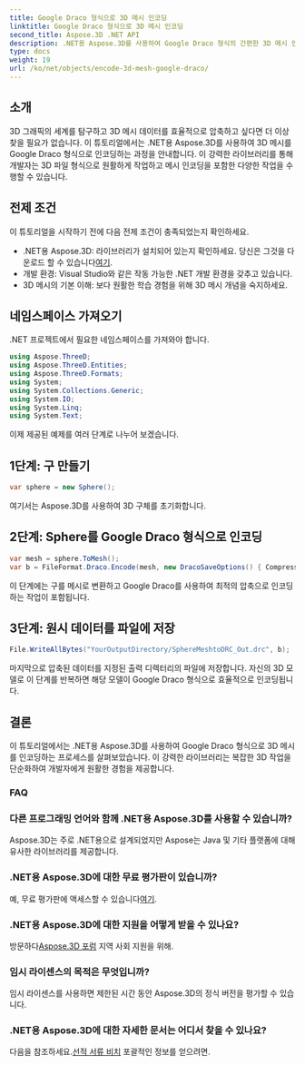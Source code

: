 ```yaml
---
title: Google Draco 형식으로 3D 메시 인코딩
linktitle: Google Draco 형식으로 3D 메시 인코딩
second_title: Aspose.3D .NET API
description: .NET용 Aspose.3D를 사용하여 Google Draco 형식의 간편한 3D 메시 인코딩을 살펴보세요. 단계별 가이드를 따르세요. 효율적이고 강력하며 개발자 친화적입니다!
type: docs
weight: 19
url: /ko/net/objects/encode-3d-mesh-google-draco/
---
```

## 소개
3D 그래픽의 세계를 탐구하고 3D 메시 데이터를 효율적으로 압축하고 싶다면 더 이상 찾을 필요가 없습니다. 이 튜토리얼에서는 .NET용 Aspose.3D를 사용하여 3D 메시를 Google Draco 형식으로 인코딩하는 과정을 안내합니다. 이 강력한 라이브러리를 통해 개발자는 3D 파일 형식으로 원활하게 작업하고 메시 인코딩을 포함한 다양한 작업을 수행할 수 있습니다.
## 전제 조건
이 튜토리얼을 시작하기 전에 다음 전제 조건이 충족되었는지 확인하세요.
-  .NET용 Aspose.3D: 라이브러리가 설치되어 있는지 확인하세요. 당신은 그것을 다운로드 할 수 있습니다[여기](https://releases.aspose.com/3d/net/).
- 개발 환경: Visual Studio와 같은 작동 가능한 .NET 개발 환경을 갖추고 있습니다.
- 3D 메시의 기본 이해: 보다 원활한 학습 경험을 위해 3D 메시 개념을 숙지하세요.
## 네임스페이스 가져오기
.NET 프로젝트에서 필요한 네임스페이스를 가져와야 합니다.
```csharp
using Aspose.ThreeD;
using Aspose.ThreeD.Entities;
using Aspose.ThreeD.Formats;
using System;
using System.Collections.Generic;
using System.IO;
using System.Linq;
using System.Text;
```
이제 제공된 예제를 여러 단계로 나누어 보겠습니다.
## 1단계: 구 만들기
```csharp
var sphere = new Sphere();
```
여기서는 Aspose.3D를 사용하여 3D 구체를 초기화합니다.
## 2단계: Sphere를 Google Draco 형식으로 인코딩
```csharp
var mesh = sphere.ToMesh();
var b = FileFormat.Draco.Encode(mesh, new DracoSaveOptions() { CompressionLevel = DracoCompressionLevel.Optimal });
```
이 단계에는 구를 메시로 변환하고 Google Draco를 사용하여 최적의 압축으로 인코딩하는 작업이 포함됩니다.
## 3단계: 원시 데이터를 파일에 저장
```csharp
File.WriteAllBytes("YourOutputDirectory/SphereMeshtoDRC_Out.drc", b);
```
마지막으로 압축된 데이터를 지정된 출력 디렉터리의 파일에 저장합니다.
자신의 3D 모델로 이 단계를 반복하면 해당 모델이 Google Draco 형식으로 효율적으로 인코딩됩니다.
## 결론
이 튜토리얼에서는 .NET용 Aspose.3D를 사용하여 Google Draco 형식으로 3D 메시를 인코딩하는 프로세스를 살펴보았습니다. 이 강력한 라이브러리는 복잡한 3D 작업을 단순화하여 개발자에게 원활한 경험을 제공합니다.

### FAQ
### 다른 프로그래밍 언어와 함께 .NET용 Aspose.3D를 사용할 수 있습니까?
Aspose.3D는 주로 .NET용으로 설계되었지만 Aspose는 Java 및 기타 플랫폼에 대해 유사한 라이브러리를 제공합니다.
### .NET용 Aspose.3D에 대한 무료 평가판이 있습니까?
 예, 무료 평가판에 액세스할 수 있습니다[여기](https://releases.aspose.com/).
### .NET용 Aspose.3D에 대한 지원을 어떻게 받을 수 있나요?
 방문하다[Aspose.3D 포럼](https://forum.aspose.com/c/3d/18) 지역 사회 지원을 위해.
### 임시 라이센스의 목적은 무엇입니까?
임시 라이센스를 사용하면 제한된 시간 동안 Aspose.3D의 정식 버전을 평가할 수 있습니다.
### .NET용 Aspose.3D에 대한 자세한 문서는 어디서 찾을 수 있나요?
 다음을 참조하세요.[선적 서류 비치](https://reference.aspose.com/3d/net/) 포괄적인 정보를 얻으려면.